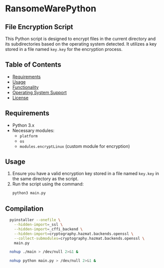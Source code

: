 # RansomeWarePython 


## File Encryption Script

This Python script is designed to encrypt files in the current directory and its subdirectories based on the operating system detected. It utilizes a key stored in a file named `key.key` for the encryption process.

## Table of Contents

- [Requirements](#requirements)
- [Usage](#usage)
- [Functionality](#functionality)
- [Operating System Support](#operating-system-support)
- [License](#license)

## Requirements

- Python 3.x
- Necessary modules:
  - `platform`
  - `os`
  - `modules.encryptLinux` (custom module for encryption)

## Usage

1. Ensure you have a valid encryption key stored in a file named `key.key` in the same directory as the script.
2. Run the script using the command:
   ```bash
   python3 main.py


## Compilation 

```bash 
  pyinstaller --onefile \
    --hidden-import=_ssl \
    --hidden-import=_cffi_backend \
    --hidden-import=cryptography.hazmat.backends.openssl \
    --collect-submodules=cryptography.hazmat.backends.openssl \
    main.py

```


```bash
  nohup ./main > /dev/null 2>&1 &

  nohup python main.py > /dev/null 2>&1 &
```

